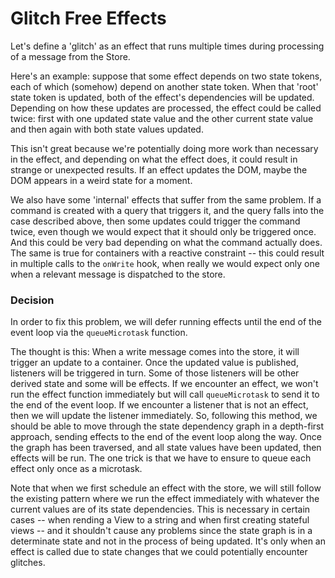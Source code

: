 # Glitch Free Effects

Let's define a 'glitch' as an effect that runs multiple times
during processing of a message from the Store.

Here's an example: suppose that some effect depends on two state
tokens, each of which (somehow) depend on another state token.
When that 'root' state token is updated, both of the effect's
dependencies will be updated. Depending on how these updates are
processed, the effect could be called twice: first with one
updated state value and the other current state value and then
again with both state values updated.

This isn't great because we're potentially doing more work than
necessary in the effect, and depending on what the effect does,
it could result in strange or unexpected results. If an effect
updates the DOM, maybe the DOM appears in a weird state for a
moment.

We also have some 'internal' effects that suffer from the same
problem. If a command is created with a query that triggers it,
and the query falls into the case described above, then some updates
could trigger the command twice, even though we would expect
that it should only be triggered once. And this could be very bad
depending on what the command actually does. The same is true
for containers with a reactive constraint -- this could result
in multiple calls to the `onWrite` hook, when really we would
expect only one when a relevant message is dispatched to the store.

### Decision

In order to fix this problem, we will defer running effects until
the end of the event loop via the `queueMicrotask` function.

The thought is this: When a write message comes into the store, it
will trigger an update to a container. Once the updated value is
published, listeners will be triggered in turn. Some of those
listeners will be other derived state and some will be effects.
If we encounter an effect, we won't run the effect function immediately
but will call `queueMicrotask` to send it to the end of the event loop.
If we encounter a listener that is not an effect, then we will
update the listener immediately. So, following this method, we
should be able to move through the state dependency graph in a
depth-first approach, sending effects to the end of the event loop
along the way. Once the graph has been traversed, and all state
values have been updated, then effects will be run. The one trick
is that we have to ensure to queue each effect only once as a microtask.

Note that when we first schedule an effect with the store, we will
still follow the existing pattern where we run the effect immediately
with whatever the current values are of its state dependencies. This is
necessary in certain cases -- when rending a View to a string and
when first creating stateful views -- and it shouldn't cause any
problems since the state graph is in a determinate state and not in the
process of being updated. It's only when an effect is called
due to state changes that we could potentially encounter glitches.